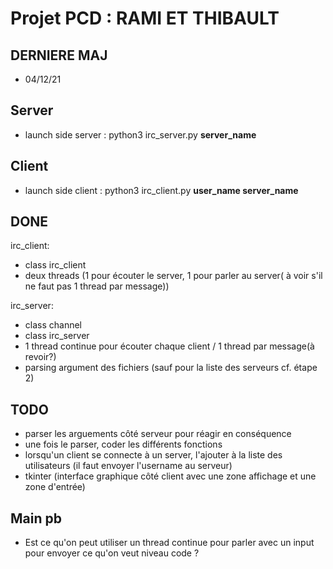 # Projet PCD :  RAMI ET THIBAULT

## DERNIERE MAJ

- 04/12/21

## Server

- launch side server : python3 irc_server.py **server_name**

## Client

- launch side client : python3 irc_client.py **user_name  server_name**

## DONE

irc_client:

- class irc_client
- deux threads (1 pour écouter le server, 1 pour parler au server( à voir s'il ne faut pas 1 thread par message))

irc_server:

- class channel
- class irc_server
- 1 thread continue pour écouter chaque client / 1 thread par message(à revoir?)
- parsing argument des fichiers (sauf pour la liste des serveurs cf. étape 2)

## TODO

- parser les arguements côté serveur pour réagir en conséquence
- une fois le parser, coder les différents fonctions
- lorsqu'un client se connecte à un server, l'ajouter à la liste des utilisateurs (il faut envoyer l'username au serveur)
- tkinter (interface graphique côté client avec une zone affichage et une zone d'entrée)

## Main pb

- Est ce qu'on peut utiliser un thread continue pour parler avec un input pour envoyer ce qu'on veut niveau code ?

